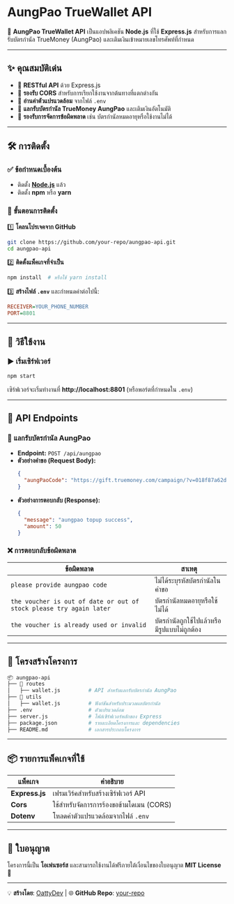# AungPao TrueWallet API

🚀 **AungPao TrueWallet API** เป็นแอปพลิเคชัน **Node.js** ที่ใช้ **Express.js** สำหรับการแลกรับบัตรกำนัล TrueMoney (AungPao) และเติมเงินเข้าหมายเลขโทรศัพท์ที่กำหนด

---

## ✨ คุณสมบัติเด่น
- 🔹 **RESTful API** ด้วย Express.js
- 🔹 **รองรับ CORS** สำหรับการเรียกใช้งานจากต้นทางที่แตกต่างกัน
- 🔹 **อ่านค่าตัวแปรแวดล้อม** จากไฟล์ `.env`
- 🔹 **แลกรับบัตรกำนัล TrueMoney AungPao** และเติมเงินอัตโนมัติ
- 🔹 **รองรับการจัดการข้อผิดพลาด** เช่น บัตรกำนัลหมดอายุหรือใช้งานไม่ได้

---

## 🛠 การติดตั้ง

### ✅ **ข้อกำหนดเบื้องต้น**
- ติดตั้ง **[Node.js](https://nodejs.org/)** แล้ว
- ติดตั้ง **npm** หรือ **yarn**

### 🔧 **ขั้นตอนการติดตั้ง**
1️⃣ **โคลนโปรเจคจาก GitHub**
```sh
git clone https://github.com/your-repo/aungpao-api.git
cd aungpao-api
```

2️⃣ **ติดตั้งแพ็คเกจที่จำเป็น**
```sh
npm install  # หรือใช้ yarn install
```

3️⃣ **สร้างไฟล์ `.env`** และกำหนดค่าต่อไปนี้:
```ini
RECEIVER=YOUR_PHONE_NUMBER
PORT=8801
```

---

## 🚀 วิธีใช้งาน

### ▶️ **เริ่มเซิร์ฟเวอร์**
```sh
npm start
```
เซิร์ฟเวอร์จะเริ่มทำงานที่ **http://localhost:8801** (หรือพอร์ตที่กำหนดใน `.env`)

---

## 📌 API Endpoints

### 🔹 **แลกรับบัตรกำนัล AungPao**
- **Endpoint:** `POST /api/aungpao`
- **ตัวอย่างคำขอ (Request Body):**
  ```json
  {
    "aungPaoCode": "https://gift.truemoney.com/campaign/?v=018f87a62de97634b9322cf45**********"
  }
  ```
- **ตัวอย่างการตอบกลับ (Response):**
  ```json
  {
    "message": "aungpao topup success",
    "amount": 50
  }
  ```

### ❌ **การตอบกลับข้อผิดพลาด**
| ข้อผิดพลาด | สาเหตุ |
|------------|---------|
| `please provide aungpao code` | ไม่ได้ระบุรหัสบัตรกำนัลในคำขอ |
| `the voucher is out of date or out of stock please try again later` | บัตรกำนัลหมดอายุหรือใช้ไม่ได้ |
| `the voucher is already used or invalid` | บัตรกำนัลถูกใช้ไปแล้วหรือมีรูปแบบไม่ถูกต้อง |

---

## 📁 โครงสร้างโครงการ
```bash
📦 aungpao-api
├── 📂 routes
│   ├── wallet.js         # API สำหรับแลกรับบัตรกำนัล AungPao
├── 📂 utils
│   ├── wallet.js         # ฟังก์ชันสำหรับประมวลผลบัตรกำนัล
├── .env                  # ตัวแปรแวดล้อม
├── server.js             # ไฟล์เซิร์ฟเวอร์หลักของ Express
├── package.json          # รายละเอียดโครงการและ dependencies
├── README.md             # เอกสารประกอบโครงการ
```

---

## 📦 รายการแพ็คเกจที่ใช้
| แพ็คเกจ | คำอธิบาย |
|----------|----------|
| **Express.js** | เฟรมเวิร์คสำหรับสร้างเซิร์ฟเวอร์ API |
| **Cors** | ใช้สำหรับจัดการการร้องขอข้ามโดเมน (CORS) |
| **Dotenv** | โหลดค่าตัวแปรแวดล้อมจากไฟล์ `.env` |

---

## 📜 ใบอนุญาต
โครงการนี้เป็น **โอเพ่นซอร์ส** และสามารถใช้งานได้ฟรีภายใต้เงื่อนไขของใบอนุญาต **MIT License** 📝

---

💡 **สร้างโดย**: [OattyDev](https://github.com/oattydev) | 🌐 **GitHub Repo**: [your-repo](https://github.com/oattydev/truemoney-aungpao-api)

